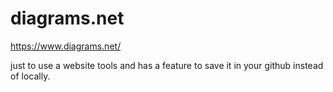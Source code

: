 # diagrams.net

https://www.diagrams.net/

just to use a website tools and has a feature to save it in your github instead of locally.
